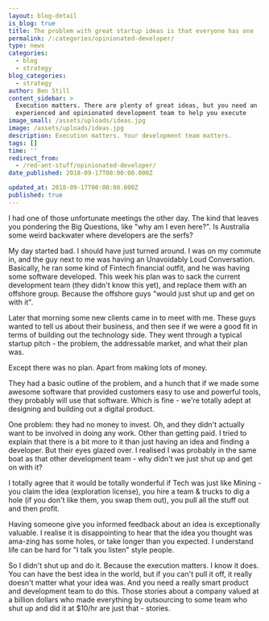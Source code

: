 ```yaml
---
layout: blog-detail
is_blog: true
title: The problem with great startup ideas is that everyone has one
permalink: /:categories/opinionated-developer/
type: news
categories:
  - blog
  - strategy
blog_categories:
  - strategy
author: Ben Still
content_sidebar: >
  Execution matters. There are plenty of great ideas, but you need an
  experienced and opinionated development team to help you execute
image_small: /assets/uploads/ideas.jpg
image: /assets/uploads/ideas.jpg
description: Execution matters. Your development team matters.
tags: []
time: ''
redirect_from:
  - /red-ant-stuff/opinionated-developer/
date_published: 2018-09-17T00:00:00.000Z

updated_at: 2018-09-17T00:00:00.000Z
published: true
---
```


I had one of those unfortunate meetings the other day. The kind that leaves you pondering the Big Questions, like "why am I even here?". Is Australia some weird backwater where developers are the serfs?

My day started bad. I should have just turned around. I was on my commute in, and the guy next to me was having an Unavoidably Loud Conversation. Basically, he ran some kind of Fintech financial outfit, and he was having some software developed. This week his plan was to sack the current development team (they didn't know this yet), and replace them with an offshore group. Because the offshore guys "would just shut up and get on with it".

Later that morning some new clients came in to meet with me. These guys wanted to tell us about their business, and then see if we were a good fit in terms of building out the technology side. They went through a typical startup pitch - the problem, the addressable market, and what their plan was.

Except there was no plan. Apart from making lots of money.

They had a basic outline of the problem, and a hunch that if we made some awesome software that provided customers easy to use and powerful tools, they probably will use that software. Which is fine - we're totally adept at designing and building out a digital product.

One problem: they had no money to invest. Oh, and they didn't actually want to be involved in doing any work. Other than getting paid. I tried to explain that there is a bit more to it than just having an idea and finding a developer. But their eyes glazed over. I realised I was probably in the same boat as that other development team - why didn't we just shut up and get on with it?

I totally agree that it would be totally wonderful if Tech was just like Mining - you claim the idea (exploration license), you hire a team & trucks to dig a hole (if you don't like them, you swap them out), you pull all the stuff out and then profit.

Having someone give you informed feedback about an idea is exceptionally valuable. I realise it is disappointing to hear that the idea you thought was ama-zing has some holes, or take longer than you expected. I understand life can be hard for "I talk you listen" style people.

So I didn't shut up and do it. Because the execution matters. I know it does. You can have the best idea in the world, but if you can't pull it off, it really doesn't matter what your idea was. And you need a really smart product and development team to do this. Those stories about a company valued at a billion dollars who made everything by outsourcing to some team who shut up and did it at $10/hr are just that - stories.
